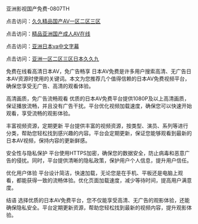 亚洲影视国产免费-0807TH

点击访问：<a href="https://gda-c7m.pages.dev/">久久精品国产AV一区二区三区</a>

点击访问：<a href="https://tfda.pages.dev/">精品亚洲国产成人AⅤ在线</a>

点击访问：<a href="https://vassv.pages.dev/">亚洲日本va中文字幕</a>

点击访问：<a href="https://gsd-agv.pages.dev/">亚洲一区二区三区日本久久九</a>



免费在线看高清日本AV，免广告畅享
日本AV免费是许多用户搜索高清、无广告日本AV资源时使用的关键词。本文为您推荐几个值得信赖的日本AV免费视频平台，确保您享受无广告、高清的观看体验。

高清画质，免广告流畅观看
优质的日本AV免费平台提供1080P及以上高清画质，保证播放流畅，并且没有广告干扰。平台优化视频加载速度，确保您可以快速开始观看，享受流畅的观影体验。

丰富视频资源，定期更新
平台提供丰富的视频资源，按类型、演员、系列等进行分类，帮助您轻松找到感兴趣的内容。平台会定期更新，保证您能够观看到最新的日本AV视频，保持内容的更新鲜感。

安全性与隐私保护
平台使用HTTPS加密，确保您的数据安全，防止病毒和恶意广告的侵扰。同时，平台提供清晰的隐私政策，保护用户个人信息，提升用户信任。

优化用户体验
平台设计简洁，快速加载，无论您是在手机、平板还是电脑上观看，都能获得一致的流畅体验。优化页面加载速度，减少等待时间，提高用户满意度。

结语
选择优质的日本AV免费平台，您不仅能享受高清、无广告的观影体验，还能确保隐私安全。平台定期更新资源，帮助您轻松找到最新的视频内容，提升观影体验。









<span style="display:none;">[Canonical link]( https://github.com/hk6458/76446 ）</span>
